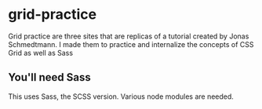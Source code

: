 # grid-practice

Grid practice are three sites that are replicas of a tutorial created by Jonas Schmedtmann. 
I made them to practice and internalize the concepts of CSS Grid as well as Sass

## You'll need Sass
This uses Sass, the SCSS version. Various node modules are needed.
